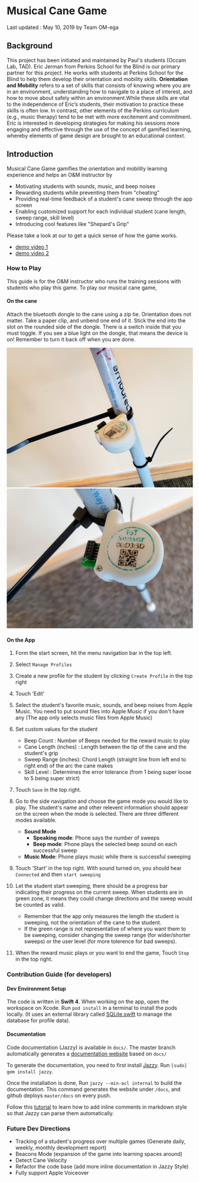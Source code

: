 # Musical Cane Game

Last updated : May 10, 2019 by Team OM-ega

## Background

This project has been initiated and maintained by Paul's students (Occam Lab, TAD). Eric Jerman from Perkins School for the Blind is our primary partner for this project. He works with students at Perkins School for the Blind to help them develop their orientation and mobility skills.
**Orientation and Mobility** refers to a set of skills that consists of knowing where you are in an environment, understanding how to navigate to a place of interest, and how to move about safely within an environment.While these skills are vital to the independence of Eric’s students, their motivation to practice these skills is often low.  In contrast, other elements of the Perkins curriculum (e.g., music therapy) tend to be met with more excitement and commitment.  Eric is interested in developing strategies for making his sessions more engaging and effective through the use of the concept of gamified learning, whereby elements of game design are brought to an educational context.

## Introduction

Musical Cane Game gamifies the orientation and mobility learning experience and helps an O&M instructor by
- Motivating students with sounds, music, and beep noises
- Rewarding students while preventing them from "cheating"
- Providing real-time feedback of a student's cane sweep through the app screen
- Enabling customized support for each individual student (cane length, sweep range, skill level)
- Introducing cool features like "Shepard's Grip"

Please take a look at our to get a quick sense of how the game works. 
- [demo video 1](https://drive.google.com/open?id=19O9A1Zl33U8vBhbvgl8cHi0ooh2F9v4x)
- [demo video 2](https://drive.google.com/open?id=1PkCNFPGI4S7V4RvfroAmBrIL4apV8vOf)

### How to Play

This guide is for the O&M instructor who runs the training sessions with students who play this game.
To play our musical cane game,

#### On the cane
Attach the bluetooth dongle to the cane using a zip tie. Orientation does not matter.
Take a paper clip, and unbend one end of it. Stick the end into the slot on the rounded side of the dongle. There is a switch inside that you must toggle. If you see a blue light on the dongle, that means the device is on! Remember to turn it back off when you are done.

![Dongle attached to a cane with a ziptie](https://raw.githubusercontent.com/occamLab/dongle_cane_ios_game/master/docs/img/setup1.jpg)
![Dongle attached to a cane with a ziptie](https://raw.githubusercontent.com/occamLab/dongle_cane_ios_game/master/docs/img/setup2.jpg)

#### On the App
1. Form the start screen, hit the menu navigation bar in the top left.
2. Select `Manage Profiles`
3. Create a new profile for the student by clicking `Create Profile` in the top right
4. Touch 'Edit'
5. Select the student's favorite music, sounds, and beep noises from Apple Music. 
   You need to put sound files into Apple Music if you don't have any
   (The app only selects music files from Apple Music)
6. Set custom values for the student
     - Beep Count : Number of Beeps needed for the reward music to play
     - Cane Length (inches) : Length between the tip of the cane and the student's grip
     - Sweep Range (inches): Chord Length (straight line from left end to right end) of the arc the cane makes
     - Skill Level : Determines the error tolerance (from 1 being super loose to 5 being super strict)
7. Touch `Save` in the top right.
8. Go to the side navigation and choose the game mode you would like to play. The student's name and other relevent information should appear on the screen when the mode is selected.
   There are three different modes available.
      - **Sound Mode**
          - **Speaking mode**: Phone says the number of sweeps
          - **Beep mode**: Phone plays the selected beep sound on each successful sweep
      - **Music Mode**: Phone plays music while there is successful sweeping
9. Touch 'Start' in the top right. With sound turned on, you should hear `Connected` and then `start sweeping`
10. Let the student start sweeping, there should be a progress bar indicating their progress on the current sweep. When students are in green zone, it means they could change directions and the sweep would be counted as valid. 
    - Remember that the app only measures the length the student is sweeping, not the orientation of the cane to the student.
    - If the green range is not representative of where you want them to be sweeping, consider changing the sweep range (for wider/shorter sweeps) or the user level (for more tolerence for bad sweeps).

11. When the reward music plays or you want to end the game, Touch `Stop` in the top right. 

### Contribution Guide (for developers)

#### Dev Environment Setup
The code is written in **Swift 4**.
When working on the app, open the workspace on Xcode.
Run `pod install` in a terminal to install the pods locally. 
(It uses an external library called [SQLite.swift](https://github.com/stephencelis/SQLite.swift) to manage the database for profile data).

#### Documentation
Code documentation (Jazzy) is available in `docs/`. The master branch automatically generates a [documentation website](https://occamlab.github.io/dongle_cane_ios_game/index.html) based on `docs/` 

To generate the documentation, you need to first install [Jazzy](https://github.com/realm/jazzy). 
Run `[sudo] gem install jazzy`.

Once the installation is done, 
Run `jazzy --min-acl internal` to build the documentation.
This command generates the website under `/docs`, and github deploys `master/docs` on every push.

Follow this [tutorial](https://www.appcoda.com/swift-markdown/) to learn how to add inline comments in markdown style so that Jazzy can parse them automatically.

### Future Dev Directions

- Tracking of a student's progress over multiple games (Generate daily, weekly, monthly development report)
- Beacons Mode (expansion of the game into learning spaces around)
- Detect Cane Velocity
- Refactor the code base (add more inline documentation in Jazzy Style)
- Fully support Apple Voiceover
